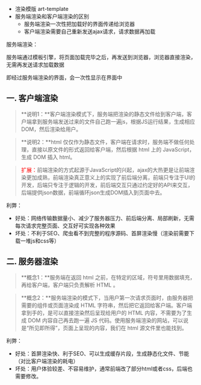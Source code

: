 - 渲染模版 art-template
- 服务端渲染和客户端渲染的区别
  - 服务端渲染一次性把加载好的界面传递给浏览器
  - 客户端渲染需要自己重新发送ajax请求，请求数据再加载



服务端渲染：

服务端通过模板引擎，将页面加载完毕之后，再发送到浏览器，浏览器直接渲染，无需再发送请求加载数据

即经过服务端渲染的界面，会一次性显示在界面中

## 一. 客户端渲染

> **说明1：**客户端渲染模式下，服务端把渲染的静态文件给到客户端，客户端拿到服务端发送过来的文件自己跑一遍js，根据JS运行结果，生成相应DOM，然后渲染给用户。

>   **说明2：**html 仅仅作为静态文件，客户端在请求时，服务端不做任何处理，直接以原文件的形式返回给客户端，然后根据 html 上的 JavaScript，生成 DOM 插入 html。

> <font color='red'>扩展：</font>前端渲染的方式起源于JavaScript的兴起，ajax的大热更是让前端渲染更加成熟，前端渲染真正意义上的实现了前后端分离，前端只专注于UI的开发，后端只专注于逻辑的开发，前后端交互只通过约定好的API来交互，后端提供json数据，前端循环json生成DOM插入到页面中去。

利弊：

- 好处：网络传输数据量小、减少了服务器压力、前后端分离、局部刷新，无需每次请求完整页面、交互好可实现各种效果
- 坏处：不利于SEO、爬虫看不到完整的程序源码、首屏渲染慢（渲染前需要下载一堆js和css等）



## 二. 服务器渲染

> **概念1：**服务端在返回 html 之前，在特定的区域，符号里用数据填充，再给客户端，客户端只负责解析 HTML 。

> **概念2：**服务端渲染的模式下，当用户第一次请求页面时，由服务器把需要的组件或页面渲染成 HTML 字符串，然后把它返回给客户端。客户端拿到手的，是可以直接渲染然后呈现给用户的 HTML 内容，不需要为了生成 DOM 内容自己再去跑一遍 JS 代码。使用服务端渲染的网站，可以说是“所见即所得”，页面上呈现的内容，我们在 html 源文件里也能找到。

利弊：

- 好处：首屏渲染快、利于SEO、可以生成缓存片段，生成静态化文件、节能（对比客户端渲染的耗电）
- 坏处：用户体验较差、不容易维护，通常前端改了部分html或者css，后端也需要修改。